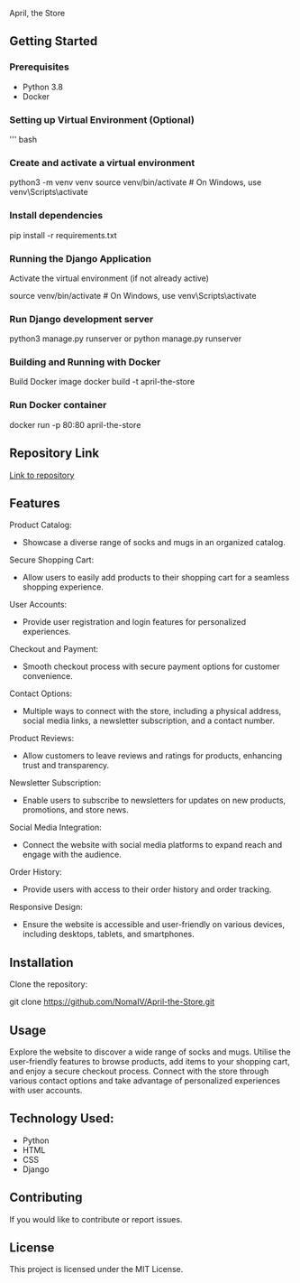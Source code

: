 April, the Store

## Getting Started

### Prerequisites
- Python 3.8
- Docker

### Setting up Virtual Environment (Optional)
''' bash
### Create and activate a virtual environment
python3 -m venv venv
source venv/bin/activate  # On Windows, use venv\Scripts\activate

### Install dependencies
pip install -r requirements.txt

### Running the Django Application
Activate the virtual environment (if not already active)

source venv/bin/activate  # On Windows, use venv\Scripts\activate

### Run Django development server
python3 manage.py runserver or python manage.py runserver

### Building and Running with Docker
Build Docker image
docker build -t april-the-store

### Run Docker container
docker run -p 80:80 april-the-store

## Repository Link
[Link to repository](https://github.com/NomaIV/April-the-Store)

## Features
Product Catalog:
- Showcase a diverse range of socks and mugs in an organized catalog.
  
Secure Shopping Cart:
- Allow users to easily add products to their shopping cart for a seamless shopping experience.
  
User Accounts:
- Provide user registration and login features for personalized experiences.
  
Checkout and Payment:
- Smooth checkout process with secure payment options for customer convenience.
  
Contact Options:
- Multiple ways to connect with the store, including a physical address, social media links, a newsletter subscription, and a contact number.
  
Product Reviews:
- Allow customers to leave reviews and ratings for products, enhancing trust and transparency.
  
Newsletter Subscription:
- Enable users to subscribe to newsletters for updates on new products, promotions, and store news.
  
Social Media Integration:
- Connect the website with social media platforms to expand reach and engage with the audience.
  
Order History:
- Provide users with access to their order history and order tracking.
  
Responsive Design:
- Ensure the website is accessible and user-friendly on various devices, including desktops, tablets, and smartphones.

## Installation
Clone the repository:

git clone https://github.com/NomaIV/April-the-Store.git

## Usage
Explore the website to discover a wide range of socks and mugs. Utilise the user-friendly features to browse products, add items to your shopping cart, and enjoy a secure checkout process. Connect with the store through various contact options and take advantage of personalized experiences with user accounts.

## Technology Used:
- Python
- HTML
- CSS
- Django

## Contributing
If you would like to contribute or report issues.

## License
This project is licensed under the MIT License.
